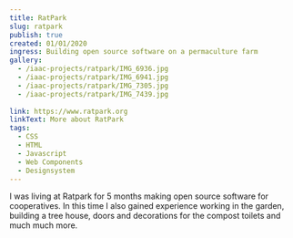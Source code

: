 ```yaml
---
title: RatPark
slug: ratpark
publish: true
created: 01/01/2020
ingress: Building open source software on a permaculture farm
gallery:
  - /iaac-projects/ratpark/IMG_6936.jpg
  - /iaac-projects/ratpark/IMG_6941.jpg
  - /iaac-projects/ratpark/IMG_7305.jpg
  - /iaac-projects/ratpark/IMG_7439.jpg
  
link: https://www.ratpark.org
linkText: More about RatPark
tags:
  - CSS
  - HTML
  - Javascript
  - Web Components
  - Designsystem
---
```


I was living at Ratpark for 5 months making open source software for cooperatives. In this time I also gained experience working in the garden, building a tree house, doors and decorations for the compost toilets and much much more.
